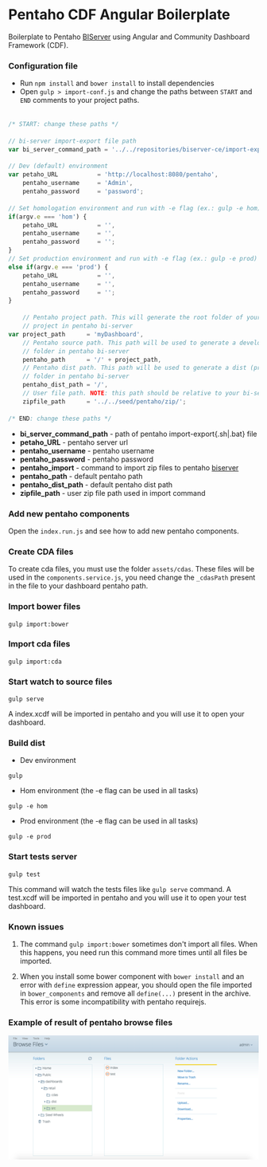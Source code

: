 # Pentaho CDF Angular Boilerplate

Boilerplate to Pentaho [BIServer](https://sourceforge.net/projects/pentaho/files/Business%20Intelligence%20Server/) using Angular and Community Dashboard Framework (CDF).

### Configuration file

* Run `npm install` and `bower install` to install dependencies
* Open `gulp > import-conf.js` and change the paths between `START` and `END` comments to your project paths.

``` javascript

/* START: change these paths */

// bi-server import-export file path
var bi_server_command_path = '../../repositories/biserver-ce/import-export.sh';

// Dev (default) environment
var petaho_URL           = 'http://localhost:8080/pentaho',
    pentaho_username     = 'Admin',
    pentaho_password     = 'password';

// Set homologation environment and run with -e flag (ex.: gulp -e hom)
if(argv.e === 'hom') {
    petaho_URL           = '',
    pentaho_username     = '',
    pentaho_password     = '';
}
// Set production environment and run with -e flag (ex.: gulp -e prod)
else if(argv.e === 'prod') {
    petaho_URL           = '',
    pentaho_username     = '',
    pentaho_password     = '';
}

    // Pentaho project path. This will generate the root folder of your
    // project in pentaho bi-server
var project_path      = 'myDashboard',
    // Pentaho source path. This path will be used to generate a development
    // folder in pentaho bi-server
    pentaho_path      = '/' + project_path,
    // Pentaho dist path. This path will be used to generate a dist (production)
    // folder in pentaho bi-server
    pentaho_dist_path = '/',
    // User file path. NOTE: this path should be relative to your bi-server
    zipfile_path      = '../../seed/pentaho/zip/';

/* END: change these paths */

```
* **bi_server_command_path** - path of pentaho import-export{.sh|.bat} file
* **petaho_URL** - pentaho server url
* **pentaho_username** - pentaho username
* **pentaho_password** - pentaho password
* **pentaho_import** - command to import zip files to pentaho [biserver](https://sourceforge.net/projects/pentaho/files/Business%20Intelligence%20Server/)
* **pentaho_path** - default pentaho path
* **pentaho_dist_path** - default pentaho dist path
* **zipfile_path** - user zip file path used in import command

### Add new pentaho components

Open the `index.run.js` and see how to add new pentaho components.

### Create CDA files

To create cda files, you must use the folder `assets/cdas`. These files will be used in the `components.service.js`, you need change the `_cdasPath` present in the file to your dashboard pentaho path.

### Import bower files

``` shell
gulp import:bower
```

### Import cda files

``` shell
gulp import:cda
```

### Start watch to source files

``` shell
gulp serve
```

A index.xcdf will be imported in pentaho and you will use it to open your dashboard.

### Build dist

* Dev environment
``` shell
gulp
```
* Hom environment (the -e flag can be used in all tasks)
``` shell
gulp -e hom
```
* Prod environment (the -e flag can be used in all tasks)
``` shell
gulp -e prod
```

### Start tests server

``` shell
gulp test
```

This command will watch the tests files like ``` gulp serve ``` command. A test.xcdf will be imported in pentaho and you will use it to open your test dashboard.

### Known issues

1. The command `gulp import:bower` sometimes don't import all files. When this happens, you need run this command more times until all files be imported.

2. When you install some bower component with `bower install` and an error with `define` expression appear, you should open the file imported in `bower_components` and remove all `define(...)` present in the archive. This error is some incompatibility with pentaho requirejs.

### Example of result of pentaho browse files

<img src="https://raw.githubusercontent.com/LucasBassetti/pentaho-cdf-angular-boilerplate/master/imgs/pentaho-browse-files.png"/>
